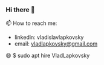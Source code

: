 ### Hi there 👋

📫 How to reach me: 
- linkedin: vladislavlapkovsky
- email: vladlapkovsky@gmail.com

😄 $ sudo apt hire VladLapkovsky

<!--
**VladLapkovsky/VladLapkovsky** is a ✨ _special_ ✨ repository because its `README.md` (this file) appears on your GitHub profile.


I’m a beginner software developer.

🌱 I’m currently learning SQL and going to learn Django, and more usefull things.

Here are some ideas to get you started:

- 🔭 I’m currently working on ...
- 🌱 I’m currently learning ...
- 👯 I’m looking to collaborate on ...
- 🤔 I’m looking for help with ...
- 💬 Ask me about ...
- 📫 How to reach me: ...
- 😄 Pronouns: ...
- ⚡ Fun fact: ...
-->
